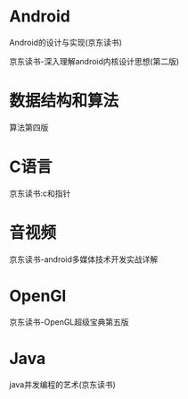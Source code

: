 # Android

Android的设计与实现(京东读书)

京东读书-深入理解android内核设计思想(第二版)

# 数据结构和算法

算法第四版

# C语言

京东读书:c和指针

# 音视频

京东读书-android多媒体技术开发实战详解

# OpenGl

京东读书-OpenGL超级宝典第五版

# Java

java并发编程的艺术(京东读书)








